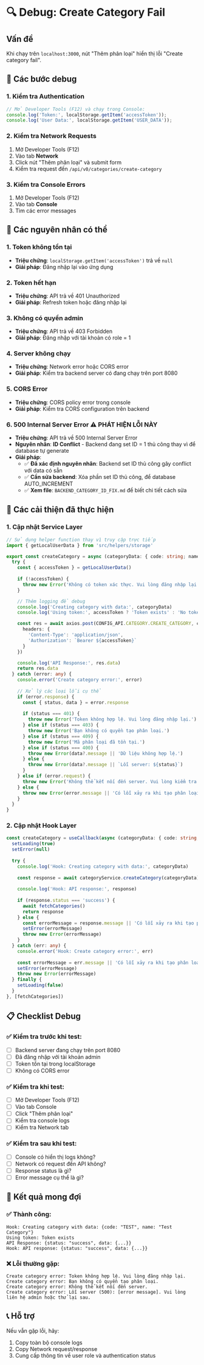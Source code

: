 # 🔍 Debug: Create Category Fail

## Vấn đề
Khi chạy trên `localhost:3000`, nút "Thêm phân loại" hiển thị lỗi "Create category fail".

## 🔧 Các bước debug

### 1. Kiểm tra Authentication
```javascript
// Mở Developer Tools (F12) và chạy trong Console:
console.log('Token:', localStorage.getItem('accessToken'));
console.log('User Data:', localStorage.getItem('USER_DATA'));
```

### 2. Kiểm tra Network Requests
1. Mở Developer Tools (F12)
2. Vào tab **Network**
3. Click nút "Thêm phân loại" và submit form
4. Kiểm tra request đến `/api/v0/categories/create-category`

### 3. Kiểm tra Console Errors
1. Mở Developer Tools (F12)
2. Vào tab **Console**
3. Tìm các error messages

## 🚨 Các nguyên nhân có thể

### 1. **Token không tồn tại**
- **Triệu chứng**: `localStorage.getItem('accessToken')` trả về `null`
- **Giải pháp**: Đăng nhập lại vào ứng dụng

### 2. **Token hết hạn**
- **Triệu chứng**: API trả về 401 Unauthorized
- **Giải pháp**: Refresh token hoặc đăng nhập lại

### 3. **Không có quyền admin**
- **Triệu chứng**: API trả về 403 Forbidden
- **Giải pháp**: Đăng nhập với tài khoản có role = 1

### 4. **Server không chạy**
- **Triệu chứng**: Network error hoặc CORS error
- **Giải pháp**: Kiểm tra backend server có đang chạy trên port 8080

### 5. **CORS Error**
- **Triệu chứng**: CORS policy error trong console
- **Giải pháp**: Kiểm tra CORS configuration trên backend

### 6. **500 Internal Server Error** ⚠️ **PHÁT HIỆN LỖI NÀY**
- **Triệu chứng**: API trả về 500 Internal Server Error
- **Nguyên nhân**: **ID Conflict** - Backend đang set ID = 1 thủ công thay vì để database tự generate
- **Giải pháp**: 
  - ✅ **Đã xác định nguyên nhân**: Backend set ID thủ công gây conflict với data có sẵn
  - ✅ **Cần sửa backend**: Xóa phần set ID thủ công, để database AUTO_INCREMENT
  - ✅ **Xem file**: `BACKEND_CATEGORY_ID_FIX.md` để biết chi tiết cách sửa

## 🔧 Các cải thiện đã thực hiện

### 1. **Cập nhật Service Layer**
```typescript
// Sử dụng helper function thay vì truy cập trực tiếp
import { getLocalUserData } from 'src/helpers/storage'

export const createCategory = async (categoryData: { code: string; name: string }) => {
  try {
    const { accessToken } = getLocalUserData()
    
    if (!accessToken) {
      throw new Error('Không có token xác thực. Vui lòng đăng nhập lại.')
    }

    // Thêm logging để debug
    console.log('Creating category with data:', categoryData)
    console.log('Using token:', accessToken ? 'Token exists' : 'No token')

    const res = await axios.post(CONFIG_API.CATEGORY.CREATE_CATEGORY, categoryData, {
      headers: {
        'Content-Type': 'application/json',
        'Authorization': `Bearer ${accessToken}`
      }
    })

    console.log('API Response:', res.data)
    return res.data
  } catch (error: any) {
    console.error('Create category error:', error)
    
    // Xử lý các loại lỗi cụ thể
    if (error.response) {
      const { status, data } = error.response
      
      if (status === 401) {
        throw new Error('Token không hợp lệ. Vui lòng đăng nhập lại.')
      } else if (status === 403) {
        throw new Error('Bạn không có quyền tạo phân loại.')
      } else if (status === 409) {
        throw new Error('Mã phân loại đã tồn tại.')
      } else if (status === 400) {
        throw new Error(data?.message || 'Dữ liệu không hợp lệ.')
      } else {
        throw new Error(data?.message || `Lỗi server: ${status}`)
      }
    } else if (error.request) {
      throw new Error('Không thể kết nối đến server. Vui lòng kiểm tra kết nối mạng.')
    } else {
      throw new Error(error.message || 'Có lỗi xảy ra khi tạo phân loại.')
    }
  }
}
```

### 2. **Cập nhật Hook Layer**
```typescript
const createCategory = useCallback(async (categoryData: { code: string; name: string }) => {
  setLoading(true)
  setError(null)
  
  try {
    console.log('Hook: Creating category with data:', categoryData)
    
    const response = await categoryService.createCategory(categoryData)
    
    console.log('Hook: API response:', response)
    
    if (response.status === 'success') {
      await fetchCategories()
      return response
    } else {
      const errorMessage = response.message || 'Có lỗi xảy ra khi tạo phân loại'
      setError(errorMessage)
      throw new Error(errorMessage)
    }
  } catch (err: any) {
    console.error('Hook: Create category error:', err)
    
    const errorMessage = err.message || 'Có lỗi xảy ra khi tạo phân loại'
    setError(errorMessage)
    throw new Error(errorMessage)
  } finally {
    setLoading(false)
  }
}, [fetchCategories])
```

## 📋 Checklist Debug

### ✅ Kiểm tra trước khi test:
- [ ] Backend server đang chạy trên port 8080
- [ ] Đã đăng nhập với tài khoản admin
- [ ] Token tồn tại trong localStorage
- [ ] Không có CORS error

### ✅ Kiểm tra khi test:
- [ ] Mở Developer Tools (F12)
- [ ] Vào tab Console
- [ ] Click "Thêm phân loại"
- [ ] Kiểm tra console logs
- [ ] Kiểm tra Network tab

### ✅ Kiểm tra sau khi test:
- [ ] Console có hiển thị logs không?
- [ ] Network có request đến API không?
- [ ] Response status là gì?
- [ ] Error message cụ thể là gì?

## 🎯 Kết quả mong đợi

### ✅ Thành công:
```
Hook: Creating category with data: {code: "TEST", name: "Test Category"}
Using token: Token exists
API Response: {status: "success", data: {...}}
Hook: API response: {status: "success", data: {...}}
```

### ❌ Lỗi thường gặp:
```
Create category error: Token không hợp lệ. Vui lòng đăng nhập lại.
Create category error: Bạn không có quyền tạo phân loại.
Create category error: Không thể kết nối đến server.
Create category error: Lỗi server (500): [error message]. Vui lòng liên hệ admin hoặc thử lại sau.
```

## 📞 Hỗ trợ

Nếu vẫn gặp lỗi, hãy:
1. Copy toàn bộ console logs
2. Copy Network request/response
3. Cung cấp thông tin về user role và authentication status 